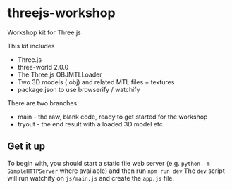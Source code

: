 # threejs-workshop
Workshop kit for Three.js

This kit includes
* Three.js
* three-world 2.0.0
* The Three.js OBJMTLLoader
* Two 3D models (.obj) and related MTL files + textures
* package.json to use browserify / watchify

There are two branches:

* main - the raw, blank code, ready to get started for the workshop
* tryout - the end result with a loaded 3D model etc.

## Get it up
To begin with, you should start a static file web server (e.g. `python -m SimpleHTTPServer` where available) and then run `npm run dev`
The `dev` script will run watchify on `js/main.js` and create the `app.js` file.
